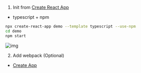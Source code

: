 1. Init from [Create React App](https://create-react-app.dev/)

- typescript + npm

```bash
npx create-react-app demo --template typescript --use-npm
cd demo
npm start
```

![img](https://gitee.com/isxcode/blogs-galaxy-images/raw/master/keycap-docs/126aef0e75f4d34b6d1ac3d585e64a8.png)

2. Add webpack (Optional)

- [Create App](https://createapp.dev/)
